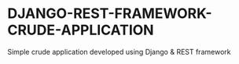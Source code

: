 # DJANGO-REST-FRAMEWORK-CRUDE-APPLICATION
 Simple crude application developed using Django & REST framework
